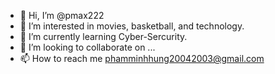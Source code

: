 - 👋 Hi, I’m @pmax222
- 👀 I’m interested in movies, basketball, and technology.
- 🌱 I’m currently learning Cyber-Sercurity.
- 💞️ I’m looking to collaborate on ...
- 📫 How to reach me phamminhhung20042003@gmail.com

<!---
pmax222/pmax222 is a ✨ special ✨ repository because its `README.md` (this file) appears on your GitHub profile.
You can click the Preview link to take a look at your changes.
--->
